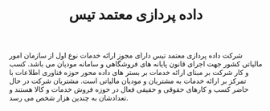 ﻿---
layout: post
title: داده پردازی معتمد تیس
name_en: dtiss-ir
company_slug: dtiss-ir
logo: 
cover: 
company_count:
founded:
location: ""
total_review: 
total_interview: 
salary_avg: 
salary_min: 
salary_max: 
rate: 
view_count: 
industry: مالی و اعتباری
city: تهران, تهران
size_en: S
size: 11-50 نفر
site: https://www.dtiss.ir/
---

شرکت داده پردازی معتمد تیس دارای مجوز ارائه خدمات نوع اول از سازمان امور مالیاتی کشور جهت اجرای قانون پایانه های فروشگاهی و سامانه مودیان می باشد. کسب و کار شرکت بر مبنای ارائه خدمات بر بستر های داده محور حوزه فناوری اطلاعات با تمرکز بر ارائه خدمات به مشتریان و مودیان مالیاتی است. مشتریان شرکت در حال حاضر کسب و کارهای حقوقی و حقیقی فعال در حوزه فروش خدمات و کالا هستند و تعدادشان به چندین هزار شخص می رسد.
